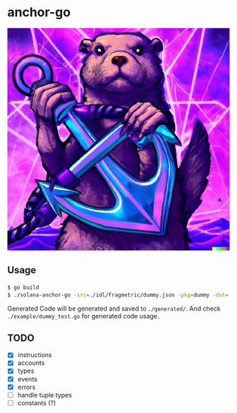 # anchor-go

![logo](logo.png)

## Usage

```bash
$ go build
$ ./solana-anchor-go -src=./idl/fragmetric/dummy.json -pkg=dummy -dst=./generated/dummy
```

Generated Code will be generated and saved to `./generated/`.
And check `./example/dummy_test.go` for generated code usage.

## TODO
- [x] instructions
- [x] accounts
- [x] types
- [x] events
- [x] errors
- [ ] handle tuple types
- [ ] constants (?)
